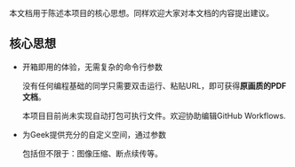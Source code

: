 本文档用于陈述本项目的核心思想。同样欢迎大家对本文档的内容提出建议。

## 核心思想

- 开箱即用的体验，无需复杂的命令行参数

  没有任何编程基础的同学只需要双击运行、粘贴URL，即可获得**原画质的PDF文档**。

  本项目目前尚未实现自动打包可执行文件。欢迎协助编辑GitHub Workflows.

- 为Geek提供充分的自定义空间，通过参数

  包括但不限于：图像压缩、断点续传等。


